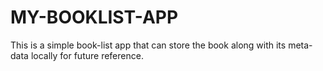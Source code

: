 # MY-BOOKLIST-APP
This is a simple book-list app that can store the book along with its meta-data locally for future reference.
